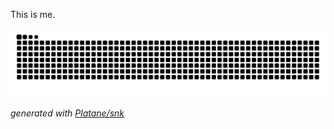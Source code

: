 This is me.

<picture>
  <source media="(prefers-color-scheme: dark)" srcset="https://raw.githubusercontent.com/tvalenta/tvalenta/output/github-contribution-grid-snake-dark.svg">
  <source media="(prefers-color-scheme: light)" srcset="https://raw.githubusercontent.com/tvalenta/tvalenta/output/github-contribution-grid-snake.svg">
  <img alt="github contribution grid snake animation" src="https://raw.githubusercontent.com/tvalenta/tvalenta/output/github-contribution-grid-snake.svg">
</picture>

_generated with [Platane/snk](https://github.com/Platane/snk)_
